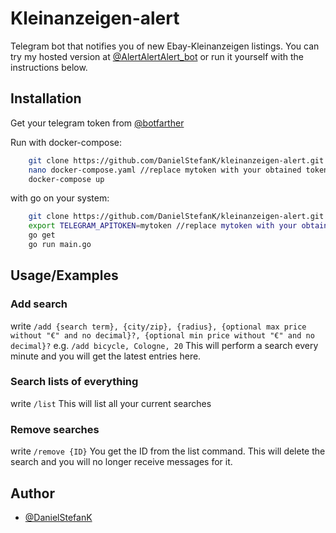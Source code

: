 # Kleinanzeigen-alert


Telegram bot that notifies you of new Ebay-Kleinanzeigen listings.
You can try my hosted version at [@AlertAlertAlert_bot](https://t.me/AlertAlertAlert_bot) or run it yourself with the instructions below.


## Installation
Get your telegram token from [@botfarther](https://t.me/botfarther)

Run with docker-compose:

```bash
    git clone https://github.com/DanielStefanK/kleinanzeigen-alert.git alert && cd alert
    nano docker-compose.yaml //replace mytoken with your obtained token
    docker-compose up
```
with go on your system:

```bash
    git clone https://github.com/DanielStefanK/kleinanzeigen-alert.git alert && cd alert
    export TELEGRAM_APITOKEN=mytoken //replace mytoken with your obtained token
    go get
    go run main.go
```

## Usage/Examples

### Add search
write `/add {search term}, {city/zip}, {radius}, {optional max price without "€" and no decimal}?, {optional min price without "€" and no decimal}?`
e.g. `/add bicycle, Cologne, 20`
This will perform a search every minute and you will get the latest entries here.

### Search lists of everything
write `/list`
This will list all your current searches

### Remove searches
write `/remove {ID}`
You get the ID from the list command. This will delete the search and you will no longer receive messages for it.


## Author
- [@DanielStefanK](https://github.com/DanielStefanK)